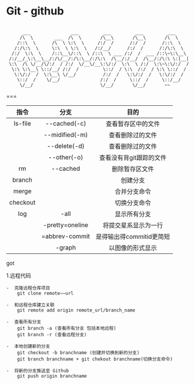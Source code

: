 # Git - github

```

      ___               ___         ___         ___         ___
     /\  \        ___  /\  \       /\__\       /\__\       /\  \
    /::\  \      /\  \ \:\  \     /:/  /      /:/  /      /::\  \
   /:/\:\  \     \:\  \ \:\  \   /:/__/      /:/  /      /:/\:\  \
  /:/  \:\  \    /::\__\/::\  \ /::\  \ ___ /:/  /  ___ /::\~\:\__\
 /:/__/_\:\__\__/:/\/__/:/\:\__/:/\:\  /\__/:/__/  /\__/:/\:\ \:|__|
 \:\  /\ \/__/\/:/  / /:/  \/__\/__\:\/:/  \:\  \ /:/  \:\~\:\/:/  /
  \:\ \:\__\ \::/__/ /:/  /         \::/  / \:\  /:/  / \:\ \::/  /
   \:\/:/  /  \:\__\ \/__/          /:/  /   \:\/:/  /   \:\/:/  /
    \::/  /    \/__/               /:/  /     \::/  /     \::/__/
     \/__/                         \/__/       \/__/       ~~

```


===

| 指令 | 分支 | 目的|
|:---:|:---:|:---:|
|ls-file|--cached(-c)|查看暂存区中的文件|
||--midified(-m)|查看删除过的文件|
||--delete(-d)|查看删除过的文件|
||--other(-o)|查看没有背git跟踪的文件|
|rm|--cached|删除暂存区文件|
|branch||创建分支|
|merge||合并分支命令|
|checkout||切换分支命令|
|log|-all|显示所有分支|
||-pretty=oneline|将提交星系显示为一行|
||=abbrev-commit|是得输出得commitid更简短|
||-graph|以图像的形式显示|

got

1.远程代码  

	-  克隆远程仓库项目  
		git clone remote——url  
		
	-  和远程仓库建立关联  
		git remote add origin remote_url/branch_name  

	-  查看所有分支  
		git branch -a (查看所有分支 包括本地远程)  
		git branch -r (查看远程分支)  

	-  本地创建新的分支  
		git checkout -b branchname (创建并切换到新的分支)  
		git branch branchname + git chekout branchname(切换分支命令)  

	-  将新的分支推送至 Github  
		git push origin branchname


		
